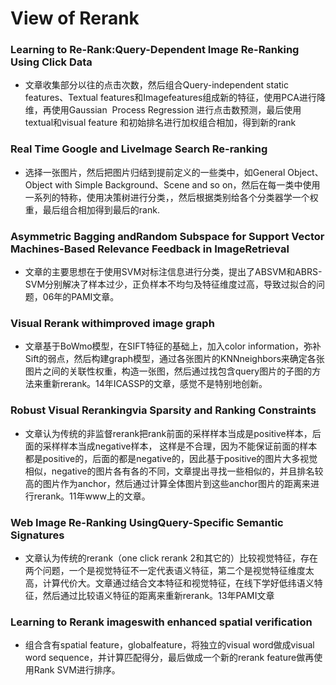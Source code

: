 # View of Rerank

### Learning to Re-Rank:Query-Dependent Image Re-Ranking Using Click Data
+ 文章收集部分以往的点击次数，然后组合Query-independent static features、Textual features和Imagefeatures组成新的特征，使用PCA进行降维，再使用Gaussian  Process Regression 进行点击数预测，最后使用textual和visual feature 和初始排名进行加权组合相加，得到新的rank

### Real Time Google and LiveImage Search Re-ranking
+ 选择一张图片，然后把图片归结到提前定义的一些类中，如General Object、Object with Simple Background、Scene and so on，然后在每一类中使用一系列的特称，使用决策树进行分类，，然后根据类别给各个分类器学一个权重，最后组合相加得到最后的rank.

### Asymmetric Bagging andRandom Subspace for Support Vector Machines-Based Relevance Feedback in ImageRetrieval
+ 文章的主要思想在于使用SVM对标注信息进行分类，提出了ABSVM和ABRS-SVM分别解决了样本过少，正负样本不均匀及特征维度过高，导致过拟合的问题，06年的PAMI文章。

### Visual Rerank withimproved image graph
+ 文章基于BoWmo模型，在SIFT特征的基础上，加入color information，弥补Sift的弱点，然后构建graph模型，通过各张图片的KNNneighbors来确定各张图片之间的关联性权重，构造一张图，然后通过找包含query图片的子图的方法来重新rerank。14年ICASSP的文章，感觉不是特别地创新。

### Robust Visual Rerankingvia Sparsity and Ranking Constraints
+ 文章认为传统的非监督rerank把rank前面的采样样本当成是positive样本，后面的采样样本当成negative样本， 这样是不合理，因为不能保证前面的样本都是positive的，后面的都是negative的，因此基于positive的图片大多视觉相似，negative的图片各有各的不同，文章提出寻找一些相似的，并且排名较高的图片作为anchor，然后通过计算全体图片到这些anchor图片的距离来进行rerank。11年www上的文章。

### Web Image Re-Ranking UsingQuery-Specific Semantic Signatures
+ 文章认为传统的rerank（one click rerank 2和其它的）比较视觉特征，存在两个问题，一个是视觉特征不一定代表语义特征，第二个是视觉特征维度太高，计算代价大。文章通过结合文本特征和视觉特征，在线下学好低纬语义特征，然后通过比较语义特征的距离来重新rerank。13年PAMI文章

### Learning to Rerank imageswith enhanced spatial verification
+ 组合含有spatial feature，globalfeature，将独立的visual word做成visual word sequence，并计算匹配得分，最后做成一个新的rerank feature做再使用Rank SVM进行排序。
